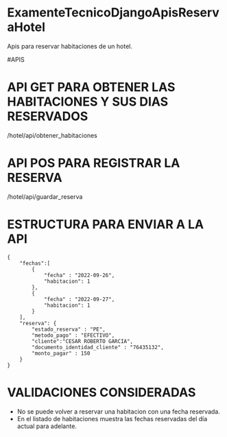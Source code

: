 # ExamenteTecnicoDjangoApisReservaHotel
Apis para reservar habitaciones de un hotel.

#APIS
# API GET PARA OBTENER LAS HABITACIONES Y SUS DIAS RESERVADOS
/hotel/api/obtener_habitaciones

# API POS PARA REGISTRAR LA RESERVA
/hotel/api/guardar_reserva
# ESTRUCTURA PARA ENVIAR A LA API


    {
        "fechas":[ 
            {
                "fecha" : "2022-09-26",
                "habitacion": 1
            },
            {
                "fecha" : "2022-09-27",
                "habitacion": 1
            }
        ],
        "reserva": {
            "estado_reserva" : "PE",
            "metodo_pago" : "EFECTIVO",
            "cliente":"CESAR ROBERTO GARCIA",
            "documento_identidad_cliente" : "76435132",
            "monto_pagar" : 150
        }
    }

# VALIDACIONES CONSIDERADAS
- No se puede volver a reservar una habitacion con una fecha reservada.
- En el listado de habitaciones muestra las fechas reservadas del día actual para adelante.